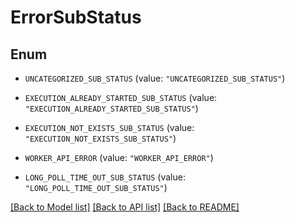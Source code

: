 # ErrorSubStatus

## Enum


* `UNCATEGORIZED_SUB_STATUS` (value: `"UNCATEGORIZED_SUB_STATUS"`)

* `EXECUTION_ALREADY_STARTED_SUB_STATUS` (value: `"EXECUTION_ALREADY_STARTED_SUB_STATUS"`)

* `EXECUTION_NOT_EXISTS_SUB_STATUS` (value: `"EXECUTION_NOT_EXISTS_SUB_STATUS"`)

* `WORKER_API_ERROR` (value: `"WORKER_API_ERROR"`)

* `LONG_POLL_TIME_OUT_SUB_STATUS` (value: `"LONG_POLL_TIME_OUT_SUB_STATUS"`)


[[Back to Model list]](../README.md#documentation-for-models) [[Back to API list]](../README.md#documentation-for-api-endpoints) [[Back to README]](../README.md)


